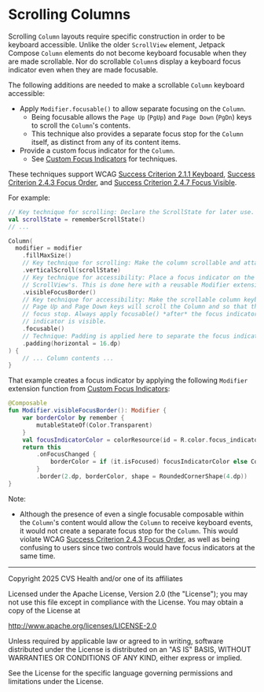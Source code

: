 # Scrolling Columns
Scrolling `Column` layouts require specific construction in order to be keyboard accessible. Unlike the older `ScrollView` element, Jetpack Compose `Column` elements do not become keyboard focusable when they are made scrollable. Nor do scrollable `Column`s display a keyboard focus indicator even when they are made focusable. 

The following additions are needed to make a scrollable `Column` keyboard accessible:

- Apply `Modifier.focusable()` to allow separate focusing on the `Column`.
    - Being focusable allows the `Page Up` (`PgUp`) and `Page Down` (`PgDn`) keys to scroll the `Column`'s contents. 
    - This technique also provides a separate focus stop for the `Column` itself, as distinct from any of its content items.
- Provide a custom focus indicator for the `Column`. 
    - See [Custom Focus Indicators](CustomFocusIndicators.md) for techniques.

These techniques support WCAG [Success Criterion 2.1.1 Keyboard](https://www.w3.org/TR/WCAG22/#keyboard), [Success Criterion 2.4.3 Focus Order](https://www.w3.org/TR/WCAG22/#focus-order), and [Success Criterion 2.4.7 Focus Visible](https://www.w3.org/TR/WCAG22/#focus-visible).

For example:

```kotlin
// Key technique for scrolling: Declare the ScrollState for later use.
val scrollState = rememberScrollState()
// ...

Column(
  modifier = modifier
    .fillMaxSize()
    // Key technique for scrolling: Make the column scrollable and attach the scrollState.
    .verticalScroll(scrollState)
    // Key technique for accessibility: Place a focus indicator on the scrollable column, similar to 
    // ScrollView's. This is done here with a reusable Modifier extension function (shown below).
    .visibleFocusBorder()
    // Key technique for accessibility: Make the scrollable column keyboard focusable so that the 
    // Page Up and Page Down keys will scroll the Column and so that the Column has its own separate 
    // focus stop. Always apply focusable() *after* the focus indicator, so the Column's focus 
    // indicator is visible.
    .focusable()
    // Technique: Padding is applied here to separate the focus indicator from the Column's content.
    .padding(horizontal = 16.dp)
) {
    // ... Column contents ...
}
```

That example creates a focus indicator by applying the following `Modifier` extension function from [Custom Focus Indicators](CustomFocusIndicators.md):

```kotlin
@Composable
fun Modifier.visibleFocusBorder(): Modifier {
    var borderColor by remember {
        mutableStateOf(Color.Transparent)
    }
    val focusIndicatorColor = colorResource(id = R.color.focus_indicator_outline)
    return this
        .onFocusChanged {
            borderColor = if (it.isFocused) focusIndicatorColor else Color.Transparent
        }
        .border(2.dp, borderColor, shape = RoundedCornerShape(4.dp))
}
```

Note:

* Although the presence of even a single focusable composable within the `Column`'s content would allow the `Column` to receive keyboard events, it would not create a separate focus stop for the `Column`. This would violate WCAG [Success Criterion 2.4.3 Focus Order](https://www.w3.org/TR/WCAG22/#focus-order), as well as being confusing to users since two controls would have focus indicators at the same time.

----

Copyright 2025 CVS Health and/or one of its affiliates

Licensed under the Apache License, Version 2.0 (the "License");
you may not use this file except in compliance with the License.
You may obtain a copy of the License at

http://www.apache.org/licenses/LICENSE-2.0

Unless required by applicable law or agreed to in writing, software
distributed under the License is distributed on an "AS IS" BASIS,
WITHOUT WARRANTIES OR CONDITIONS OF ANY KIND, either express or implied.

See the License for the specific language governing permissions and
limitations under the License.